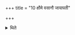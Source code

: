 +++
title = "10 क्षौमे वसानौ जायापती"

+++

<details><summary>थिते</summary>

10. Wearing silk garments the husband and the wife should establish fires;
</details>
